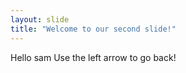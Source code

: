 ```yaml
---
layout: slide
title: "Welcome to our second slide!"
---
```

Hello sam
Use the left arrow to go back!
